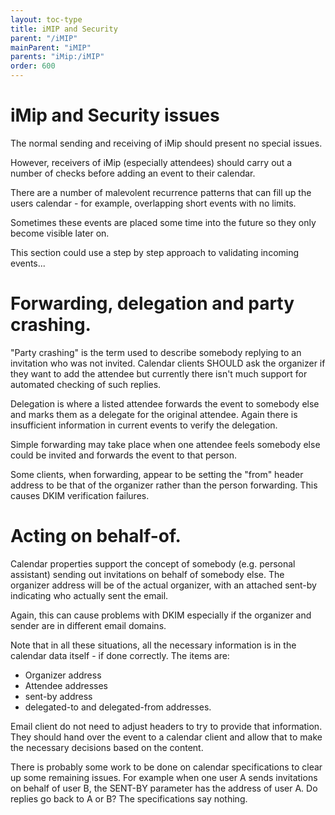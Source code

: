```yaml
---
layout: toc-type
title: iMIP and Security
parent: "/iMIP"
mainParent: "iMIP"
parents: "iMip:/iMIP"
order: 600
---
```


# iMip and Security issues

The normal sending and receiving of iMip should present no special issues.

However, receivers of iMip (especially attendees) should carry out a
number of checks before adding an event to their calendar.

There are a number of malevolent recurrence patterns that can fill up the users calendar - for example, overlapping short events with no limits.

Sometimes these events are placed some time into the future so they only become visible later on.

This section could use a step by step approach to validating incoming events...

# Forwarding, delegation and party crashing.
"Party crashing" is the term used to describe somebody replying to an invitation who was not invited. Calendar clients SHOULD ask the organizer if they want to add the attendee but currently there isn't much support
for automated checking of such replies.

Delegation is where a listed attendee forwards the event to somebody
else and marks them as a delegate for the original attendee. Again there
is insufficient information in current events to verify the delegation.

Simple forwarding may take place when one attendee feels somebody else
could be invited and forwards the event to that person.

Some clients, when forwarding, appear to be setting the "from" header
address to be that of the organizer rather than the person forwarding.
This causes DKIM verification failures.

# Acting on behalf-of.

Calendar properties support the concept of somebody (e.g. personal assistant)
sending out invitations on behalf of somebody else. The organizer address will be of the actual organizer, with an attached sent-by indicating who actually sent the email.

Again, this can cause problems with DKIM especially if the organizer and sender are in different email domains.

Note that in all these situations, all the necessary information is in
the calendar data itself - if done correctly. The items are:

  * Organizer address
  * Attendee addresses
  * sent-by address
  * delegated-to and delegated-from addresses.

Email client do not need to adjust headers to try to provide that
information. They should hand over the event to a calendar client and
allow that to make the necessary decisions based on the content.

There is probably some work to be done on calendar specifications to
clear up some remaining issues. For example when one user A sends
invitations on behalf of user B, the SENT-BY parameter has the address
of user A. Do replies go back to A or B? The specifications say nothing.

